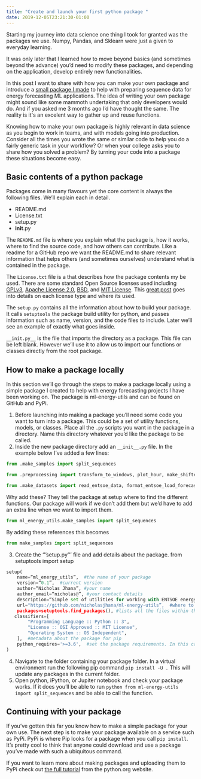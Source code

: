 ```yaml
---
title: "Create and launch your first python package "
date: 2019-12-05T23:21:30-01:00
---
```


Starting my journey into data science one thing I took for granted was the packages we use. Numpy, Pandas, and Sklearn were just a given to everyday learning.

It was only later that I learned how to move beyond basics (and sometimes beyond the advance) you’d need to modify these packages, and depending on the application, develop entirely new functionalities.

In this post I want to share with how you can make your own package and introduce a [small package I made](https://github.com/nicholasjhana/ml-energy-utils) to help with preparing sequence data for energy forecasting ML applications. The idea of writing your own package might sound like some mammoth undertaking that only developers would do. And if you asked me 3 months ago I’d have thought the same. The reality is it's an excelent way to gather up and reuse functions.

Knowing how to make your own package is highly relevant in data science as you begin to work in teams, and with models going into production. Consider all the times you wrote the same or similar code to help you do a fairly generic task in your workflow? Or when your college asks you to share how you solved a problem? By turning your code into a package these situations become easy.

## Basic contents of a python package
Packages come in many flavours yet the core content is always the following files. We’ll explain each in detail.
- README.md
- License.txt
- setup.py
- __init__.py

The ```README.md``` file is where you explain what the package is, how it works, where to find the source code, and how others can contribute. Like a readme for a GitHub repo we want the README.md to share relevant information that helps others (and sometimes ourselves) understand what is contained in the package.

The ```License.txt``` file is a that describes how the package contents my be used. There are some standard Open Source licenses used including [GPLv3](https://www.gnu.org/licenses/gpl-3.0.html), [Apache License 2.0](https://www.apache.org/licenses/LICENSE-2.0), [BSD](https://opensource.org/licenses/BSD-3-Clause), and [MIT License](https://mit-license.org/). This [great post](https://www.freecodecamp.org/news/how-open-source-licenses-work-and-how-to-add-them-to-your-projects-34310c3cf94/) goes into details on each license type and where its used.  

The ```setup.py``` contains all the information about how to build your package. It calls ```setuptools``` the package build utility for python, and passes information such as name, version, and the code files to include. Later we’ll see an example of exactly what goes inside.

```__init.py__``` is the file that imports the directory as a package. This file can be left blank. However we’ll use it to allow us to import our functions or classes directly from the root package. 



## How to make a package locally
In this section we’ll go through the steps to make a package locally using a simple package I created to help with energy forecasting projects I have been working on. The package is ml-energy-utils and can be found on GitHub and PyPi.

1. Before launching into making a package you’ll need some code you want to turn into a package. This could be a set of utility functions, models, or classes. Place all the ```.py``` scripts you want in the package in a directory. Name this directory whatever you’d like the package to be called.
2. Inside the new package directory add an ```__init__.py``` file. In the example below I’ve added a few lines:
```python 
from .make_samples import split_sequences

from .preprocessing import transform_to_windows, plot_hour, make_shifted_features, rename_cols, trim_length

from .make_datasets import read_entsoe_data, format_entsoe_load_forecast_data, combine_data
```

Why add these? They tell the package at setup where to find the different functions. Our package will work if we don’t add them but we’d have to add an extra line when we want to import them.
```python
from ml_energy_utils.make_samples import split_sequences
```

By adding these references this becomes 
```python
from make_samples import split_sequences
```

3. Create the ‘’’setup.py’’’ file and add details about the package.
from setuptools import setup

```python
setup(
    name=“ml_energy_utils”,  #the name of your package
    version=“0.1”,  #current version
    author=“Nicholas Jhana”, #your name
    author_email=“nicholas@”, #your contact details
    description=“Simple set of utilities for working with ENTSOE energy data“, #short description of the package
    url="https://github.com/nicholasjhana/ml-energy-utils”,  #where to find the source code
    packages=setuptools.find_packages(), #lists all the files within the package
   classifiers=[
        "Programming Language :: Python :: 3",
        "License :: OSI Approved :: MIT License",
        "Operating System :: OS Independent",
    ],  #metadata about the package for pip
    python_requires='>=3.6',  #set the package requirements. In this case python 3.6 or higher
)
```

4. Navigate to the folder containing your package folder. In a virtual environment run the following pip command ```pip install -U .``` This will update any packages in the current folder.
5. Open python, iPython, or Jupiter notebook and check your package works. If it does you’ll be able to run ```python from ml-energy-utils import split_sequences``` and be able to call the function.

## Continuing with your package
If you’ve gotten this far you know how to make a simple package for your own use. The next step is to make your package available on a service such as PyPi. PyPi is where Pip looks for a package when you call ```pip install```. It’s pretty cool to think that anyone could download and use a package you’ve made with such a ubiquitous command. 

If you want to learn more about making packages and uploading them to PyPi check out [the full tutorial](https://packaging.python.org/tutorials/packaging-projects/) from the python.org website.
